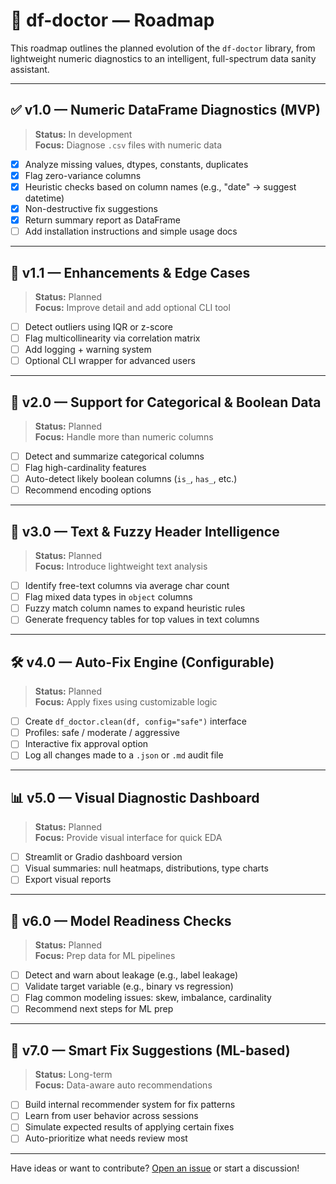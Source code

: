 # 🧭 df-doctor — Roadmap

This roadmap outlines the planned evolution of the `df-doctor` library, from lightweight numeric diagnostics to an intelligent, full-spectrum data sanity assistant.

---

## ✅ v1.0 — Numeric DataFrame Diagnostics (MVP)
> **Status:** In development  
**Focus:** Diagnose `.csv` files with numeric data

- [x] Analyze missing values, dtypes, constants, duplicates
- [x] Flag zero-variance columns
- [x] Heuristic checks based on column names (e.g., "date" → suggest datetime)
- [x] Non-destructive fix suggestions
- [x] Return summary report as DataFrame
- [ ] Add installation instructions and simple usage docs

---

## 🔄 v1.1 — Enhancements & Edge Cases
> **Status:** Planned  
**Focus:** Improve detail and add optional CLI tool

- [ ] Detect outliers using IQR or z-score
- [ ] Flag multicollinearity via correlation matrix
- [ ] Add logging + warning system
- [ ] Optional CLI wrapper for advanced users

---

## 🌱 v2.0 — Support for Categorical & Boolean Data
> **Status:** Planned  
**Focus:** Handle more than numeric columns

- [ ] Detect and summarize categorical columns
- [ ] Flag high-cardinality features
- [ ] Auto-detect likely boolean columns (`is_`, `has_`, etc.)
- [ ] Recommend encoding options

---

## 🧠 v3.0 — Text & Fuzzy Header Intelligence
> **Status:** Planned  
**Focus:** Introduce lightweight text analysis

- [ ] Identify free-text columns via average char count
- [ ] Flag mixed data types in `object` columns
- [ ] Fuzzy match column names to expand heuristic rules
- [ ] Generate frequency tables for top values in text columns

---

## 🛠️ v4.0 — Auto-Fix Engine (Configurable)
> **Status:** Planned  
**Focus:** Apply fixes using customizable logic

- [ ] Create `df_doctor.clean(df, config="safe")` interface
- [ ] Profiles: safe / moderate / aggressive
- [ ] Interactive fix approval option
- [ ] Log all changes made to a `.json` or `.md` audit file

---

## 📊 v5.0 — Visual Diagnostic Dashboard
> **Status:** Planned  
**Focus:** Provide visual interface for quick EDA

- [ ] Streamlit or Gradio dashboard version
- [ ] Visual summaries: null heatmaps, distributions, type charts
- [ ] Export visual reports

---

## 🧪 v6.0 — Model Readiness Checks
> **Status:** Planned  
**Focus:** Prep data for ML pipelines

- [ ] Detect and warn about leakage (e.g., label leakage)
- [ ] Validate target variable (e.g., binary vs regression)
- [ ] Flag common modeling issues: skew, imbalance, cardinality
- [ ] Recommend next steps for ML prep

---

## 🤖 v7.0 — Smart Fix Suggestions (ML-based)
> **Status:** Long-term  
**Focus:** Data-aware auto recommendations

- [ ] Build internal recommender system for fix patterns
- [ ] Learn from user behavior across sessions
- [ ] Simulate expected results of applying certain fixes
- [ ] Auto-prioritize what needs review most

---

Have ideas or want to contribute? [Open an issue](https://github.com/yourusername/df-doctor/issues) or start a discussion!
